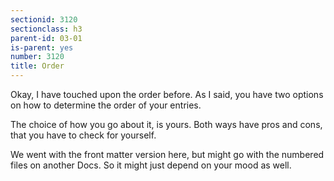 ```yaml
---
sectionid: 3120
sectionclass: h3
parent-id: 03-01
is-parent: yes
number: 3120
title: Order
---
```

Okay, I have touched upon the order before. As I said, you have two options on how to determine the order of your entries.

The choice of how you go about it, is yours. Both ways have pros and cons, that you have to check for yourself.

We went with the front matter version here, but might go with the numbered files on another Docs. So it might just depend on your mood as well.